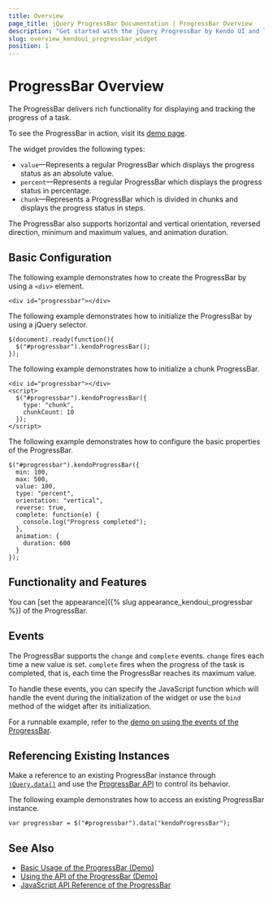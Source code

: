 ```yaml
---
title: Overview
page_title: jQuery ProgressBar Documentation | ProgressBar Overview
description: "Get started with the jQuery ProgressBar by Kendo UI and learn how to create, initialize, and enable the widget."
slug: overview_kendoui_progressbar_widget
position: 1
---
```


# ProgressBar Overview

The ProgressBar delivers rich functionality for displaying and tracking the progress of a task.

To see the ProgressBar in action, visit its [demo page](https://demos.telerik.com/kendo-ui/progressbar/index).

The widget provides the following types:

* `value`&mdash;Represents a regular ProgressBar which displays the progress status as an absolute value.
* `percent`&mdash;Represents a regular ProgressBar which displays the progress status in percentage.
* `chunk`&mdash;Represents a ProgressBar which is divided in chunks and displays the progress status in steps.

The ProgressBar also supports horizontal and vertical orientation, reversed direction, minimum and maximum values, and animation duration.

## Basic Configuration

The following example demonstrates how to create the ProgressBar by using a `<div>` element.

	<div id="progressbar"></div>

The following example demonstrates how to initialize the ProgressBar by using a jQuery selector.

	$(document).ready(function(){
      $("#progressbar").kendoProgressBar();
	});

The following example demonstrates how to initialize a chunk ProgressBar.

	<div id="progressbar"></div>
	<script>
	  $("#progressbar").kendoProgressBar({
	    type: "chunk",
		chunkCount: 10
	  });
	</script>

The following example demonstrates how to configure the basic properties of the ProgressBar.

	$("#progressbar").kendoProgressBar({
      min: 100,
      max: 500,
      value: 100,
      type: "percent",
	  orientation: "vertical",
      reverse: true,
      complete: function(e) {
        console.log("Progress completed");
      },
      animation: {
        duration: 600
      }
    });

## Functionality and Features

You can [set the appearance]({% slug appearance_kendoui_progressbar %}) of the ProgressBar.

## Events

The ProgressBar supports the `change` and `complete` events. `change` fires each time a new value is set. `complete` fires when the progress of the task is completed, that is, each time the ProgressBar reaches its maximum value.

To handle these events, you can specify the JavaScript function which will handle the event during the initialization of the widget or use the `bind` method of the widget after its initialization.

For a runnable example, refer to the [demo on using the events of the ProgressBar](https://demos.telerik.com/kendo-ui/progressbar/events).

## Referencing Existing Instances

Make a reference to an existing ProgressBar instance through [`jQuery.data()`](https://api.jquery.com/jQuery.data/) and use the [ProgressBar API](/api/web/progressbar) to control its behavior.

The following example demonstrates how to access an existing ProgressBar instance.

	var progressbar = $("#progressbar").data("kendoProgressBar");

## See Also

* [Basic Usage of the ProgressBar (Demo)](https://demos.telerik.com/kendo-ui/progressbar/index)
* [Using the API of the ProgressBar (Demo)](https://demos.telerik.com/kendo-ui/progressbar/api)
* [JavaScript API Reference of the ProgressBar](/api/javascript/ui/progressbar)
